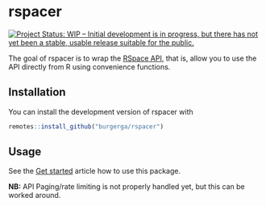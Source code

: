 
<!-- README.md is generated from README.Rmd. Please edit that file -->

# rspacer

<!-- badges: start -->

[![Project Status: WIP – Initial development is in progress, but there
has not yet been a stable, usable release suitable for the
public.](https://www.repostatus.org/badges/latest/wip.svg)](https://www.repostatus.org/#wip)
<!-- badges: end -->

The goal of rspacer is to wrap the [RSpace
API](https://community.researchspace.com/public/apiDocs), that is, allow
you to use the API directly from R using convenience functions.

## Installation

You can install the development version of rspacer with

``` r
remotes::install_github("burgerga/rspacer")
```

## Usage

See the [Get
started](https://burgerga.github.io/rspacer/articles/rspacer.html)
article how to use this package.

**NB:** API Paging/rate limiting is not properly handled yet, but this
can be worked around.
